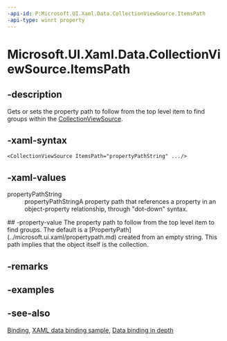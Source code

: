```yaml
---
-api-id: P:Microsoft.UI.Xaml.Data.CollectionViewSource.ItemsPath
-api-type: winrt property
---
```


<!-- Property syntax
public Windows.UI.Xaml.PropertyPath ItemsPath { get;  set; }
-->

# Microsoft.UI.Xaml.Data.CollectionViewSource.ItemsPath

## -description
Gets or sets the property path to follow from the top level item to find groups within the [CollectionViewSource](collectionviewsource.md).

## -xaml-syntax
```xaml
<CollectionViewSource ItemsPath="propertyPathString" .../>
```


## -xaml-values
<dl><dt>propertyPathString</dt><dd>propertyPathStringA property path that references a property in an object-property relationship, through "dot-down" syntax.</dd>
</dl>
## -property-value
The property path to follow from the top level item to find groups. The default is a [PropertyPath](../microsoft.ui.xaml/propertypath.md) created from an empty string. This path implies that the object itself is the collection.

## -remarks

## -examples

## -see-also
[Binding](binding.md), [XAML data binding sample](https://github.com/Microsoft/Windows-universal-samples/tree/master/Samples/XamlBind), [Data binding in depth](/windows/uwp/data-binding/data-binding-in-depth)
